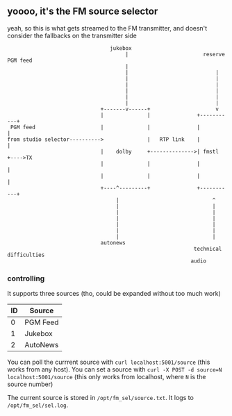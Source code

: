 ## yoooo, it's the FM source selector

yeah, so this is what gets streamed to the FM transmitter, and doesn't consider the fallbacks on the transmitter side

```
                                 jukebox
                                      |                        reserve PGM feed
                                      |
                                      |                            |
                                      |                            |
                                      |                            |
                                      |                            |
                                      |                            |
                                      |                            |
                              +-------v------+                     v
                              |              |               +-----------+
 PGM feed                     |              |               |           |
from studio selector---------->              |   RTP link    |           |
                              |    dolby     +-------------->| fmstl     +---->TX
                              |              |               |           |
                              |              |               |           |
                              +----^---------+               +-----------+
                                   |                              ^
                                   |                              |
                                   |                              |
                                   |                              |
                                   |                              |
                                   |                              |
                                   |                              |
                              autonews
                                                            technical difficulties
                                                           audio
```

### controlling

It supports three sources (tho, could be expanded without too much work)

| ID | Source |
|----|--------|
|0 | PGM Feed |
| 1 | Jukebox |
| 2 | AutoNews |

You can poll the currrent source with `curl localhost:5001/source` (this works from any host).
You can set a source with `curl -X POST -d source=N localhost:5001/source` (this only works from localhost, where `N` is the source number)

The current source is stored in `/opt/fm_sel/source.txt`. It logs to `/opt/fm_sel/sel.log`.